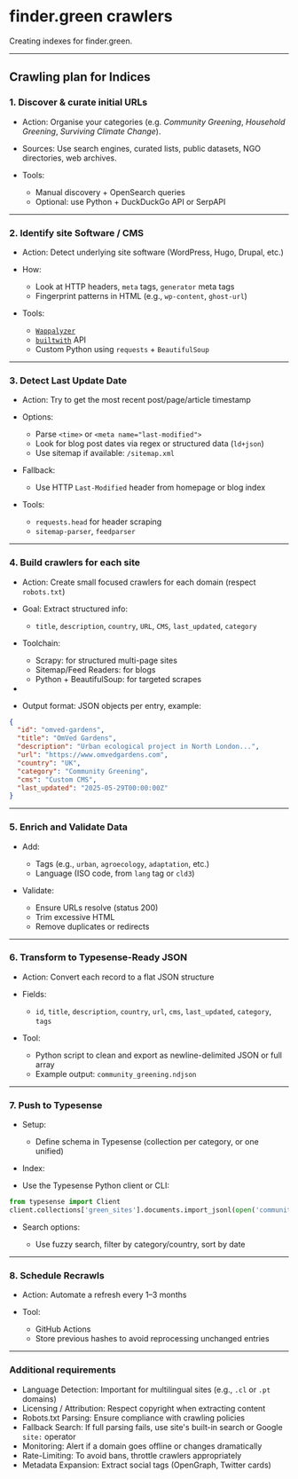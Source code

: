 # finder.green crawlers

Creating indexes for finder.green.

---

## Crawling plan for Indices

### 1. Discover & curate initial URLs

* Action: Organise your categories (e.g. *Community Greening*, *Household Greening*, *Surviving Climate Change*).
* Sources: Use search engines, curated lists, public datasets, NGO directories, web archives.
* Tools:

  * Manual discovery + OpenSearch queries
  * Optional: use Python + DuckDuckGo API or SerpAPI

---

### 2. Identify site Software / CMS

* Action: Detect underlying site software (WordPress, Hugo, Drupal, etc.)
* How:

  * Look at HTTP headers, `meta` tags, `generator` meta tags
  * Fingerprint patterns in HTML (e.g., `wp-content`, `ghost-url`)
* Tools:

  * [`Wappalyzer`](https://www.wappalyzer.com/)
  * [`builtwith`](https://builtwith.com/) API
  * Custom Python using `requests` + `BeautifulSoup`

---

### 3. Detect Last Update Date

* Action: Try to get the most recent post/page/article timestamp
* Options:

  * Parse `<time>` or `<meta name="last-modified">`
  * Look for blog post dates via regex or structured data (`ld+json`)
  * Use sitemap if available: `/sitemap.xml`
* Fallback:

  * Use HTTP `Last-Modified` header from homepage or blog index
* Tools:

  * `requests.head` for header scraping
  * `sitemap-parser`, `feedparser`

---

### 4. Build crawlers for each site

* Action: Create small focused crawlers for each domain (respect `robots.txt`)
* Goal: Extract structured info:

  * `title`, `description`, `country`, `URL`, `CMS`, `last_updated`, `category`

* Toolchain:

  * Scrapy: for structured multi-page sites
  * Sitemap/Feed Readers: for blogs
  * Python + BeautifulSoup: for targeted scrapes
* 
* Output format: JSON objects per entry, example:

```json
{
  "id": "omved-gardens",
  "title": "OmVed Gardens",
  "description": "Urban ecological project in North London...",
  "url": "https://www.omvedgardens.com",
  "country": "UK",
  "category": "Community Greening",
  "cms": "Custom CMS",
  "last_updated": "2025-05-29T00:00:00Z"
}
```

---

### 5. Enrich and Validate Data

* Add:

  * Tags (e.g., `urban`, `agroecology`, `adaptation`, etc.)
  * Language (ISO code, from `lang` tag or `cld3`)
* Validate:

  * Ensure URLs resolve (status 200)
  * Trim excessive HTML
  * Remove duplicates or redirects

---

### 6. Transform to Typesense-Ready JSON

* Action: Convert each record to a flat JSON structure
* Fields:

  * `id`, `title`, `description`, `country`, `url`, `cms`, `last_updated`, `category`, `tags`
* Tool:

  * Python script to clean and export as newline-delimited JSON or full array
  * Example output: `community_greening.ndjson`

---

### 7. Push to Typesense

* Setup:

  * Define schema in Typesense (collection per category, or one unified)

* Index:

* Use the Typesense Python client or CLI:

```python
from typesense import Client
client.collections['green_sites'].documents.import_jsonl(open('community_greening.ndjson'))
```

* Search options:

  * Use fuzzy search, filter by category/country, sort by date

---

### 8. Schedule Recrawls

* Action: Automate a refresh every 1–3 months
* Tool:

  * GitHub Actions
  * Store previous hashes to avoid reprocessing unchanged entries

---

### Additional requirements

* Language Detection: Important for multilingual sites (e.g., `.cl` or `.pt` domains)
* Licensing / Attribution: Respect copyright when extracting content
* Robots.txt Parsing: Ensure compliance with crawling policies
* Fallback Search: If full parsing fails, use site's built-in search or Google `site:` operator
* Monitoring: Alert if a domain goes offline or changes dramatically
* Rate-Limiting: To avoid bans, throttle crawlers appropriately
* Metadata Expansion: Extract social tags (OpenGraph, Twitter cards)


